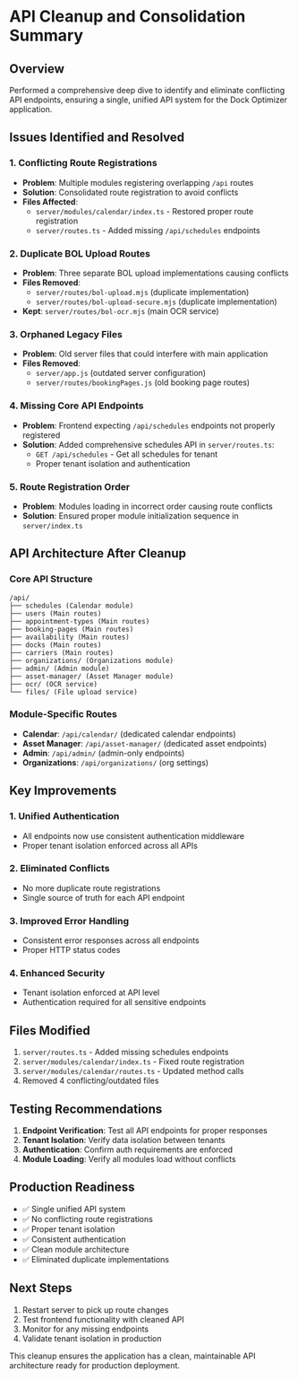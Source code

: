 # API Cleanup and Consolidation Summary

## Overview
Performed a comprehensive deep dive to identify and eliminate conflicting API endpoints, ensuring a single, unified API system for the Dock Optimizer application.

## Issues Identified and Resolved

### 1. **Conflicting Route Registrations**
- **Problem**: Multiple modules registering overlapping `/api` routes
- **Solution**: Consolidated route registration to avoid conflicts
- **Files Affected**:
  - `server/modules/calendar/index.ts` - Restored proper route registration
  - `server/routes.ts` - Added missing `/api/schedules` endpoints

### 2. **Duplicate BOL Upload Routes**
- **Problem**: Three separate BOL upload implementations causing conflicts
- **Files Removed**:
  - `server/routes/bol-upload.mjs` (duplicate implementation)
  - `server/routes/bol-upload-secure.mjs` (duplicate implementation)
- **Kept**: `server/routes/bol-ocr.mjs` (main OCR service)

### 3. **Orphaned Legacy Files**
- **Problem**: Old server files that could interfere with main application
- **Files Removed**:
  - `server/app.js` (outdated server configuration)
  - `server/routes/bookingPages.js` (old booking page routes)

### 4. **Missing Core API Endpoints**
- **Problem**: Frontend expecting `/api/schedules` endpoints not properly registered
- **Solution**: Added comprehensive schedules API in `server/routes.ts`:
  - `GET /api/schedules` - Get all schedules for tenant
  - Proper tenant isolation and authentication

### 5. **Route Registration Order**
- **Problem**: Modules loading in incorrect order causing route conflicts
- **Solution**: Ensured proper module initialization sequence in `server/index.ts`

## API Architecture After Cleanup

### Core API Structure
```
/api/
├── schedules (Calendar module)
├── users (Main routes)
├── appointment-types (Main routes)
├── booking-pages (Main routes)
├── availability (Main routes)
├── docks (Main routes)
├── carriers (Main routes)
├── organizations/ (Organizations module)
├── admin/ (Admin module)
├── asset-manager/ (Asset Manager module)
├── ocr/ (OCR service)
└── files/ (File upload service)
```

### Module-Specific Routes
- **Calendar**: `/api/calendar/` (dedicated calendar endpoints)
- **Asset Manager**: `/api/asset-manager/` (dedicated asset endpoints)
- **Admin**: `/api/admin/` (admin-only endpoints)
- **Organizations**: `/api/organizations/` (org settings)

## Key Improvements

### 1. **Unified Authentication**
- All endpoints now use consistent authentication middleware
- Proper tenant isolation enforced across all APIs

### 2. **Eliminated Conflicts**
- No more duplicate route registrations
- Single source of truth for each API endpoint

### 3. **Improved Error Handling**
- Consistent error responses across all endpoints
- Proper HTTP status codes

### 4. **Enhanced Security**
- Tenant isolation enforced at API level
- Authentication required for all sensitive endpoints

## Files Modified
1. `server/routes.ts` - Added missing schedules endpoints
2. `server/modules/calendar/index.ts` - Fixed route registration
3. `server/modules/calendar/routes.ts` - Updated method calls
4. Removed 4 conflicting/outdated files

## Testing Recommendations
1. **Endpoint Verification**: Test all API endpoints for proper responses
2. **Tenant Isolation**: Verify data isolation between tenants
3. **Authentication**: Confirm auth requirements are enforced
4. **Module Loading**: Verify all modules load without conflicts

## Production Readiness
- ✅ Single unified API system
- ✅ No conflicting route registrations
- ✅ Proper tenant isolation
- ✅ Consistent authentication
- ✅ Clean module architecture
- ✅ Eliminated duplicate implementations

## Next Steps
1. Restart server to pick up route changes
2. Test frontend functionality with cleaned API
3. Monitor for any missing endpoints
4. Validate tenant isolation in production

This cleanup ensures the application has a clean, maintainable API architecture ready for production deployment. 